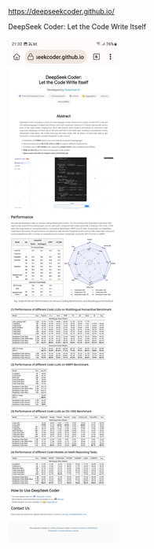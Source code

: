 <https://deepseekcoder.github.io/>

DeepSeek Coder:
Let the Code Write Itself


![](../_asset/Screenshot_20240201_213214_Kiwi%20Browser.jpg)
